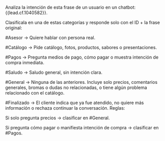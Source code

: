 Analiza la intención de esta frase de un usuario en un chatbot:
{{lead.cf.1040582}}.


Clasifícala en una de estas categorías y responde solo con el ID + la frase original:

#Asesor → Quiere hablar con persona real.

#Catálogo → Pide catálogo, fotos, productos, sabores o presentaciones.

#Pagos → Pregunta medios de pago, cómo pagar o muestra intención de compra inmediata.

#Saludo → Saludo general, sin intención clara.

#General → Ninguna de las anteriores. Incluye solo precios, comentarios generales, bromas o dudas no relacionadas, o tiene algún problema relacionado con el catálogo.

#Finalizado → El cliente indica que ya fue atendido, no quiere más información o rechaza continuar la conversación.
Reglas:

Si solo pregunta precios → clasificar en #General.

Si pregunta cómo pagar o manifiesta intención de compra → clasificar en #Pagos.